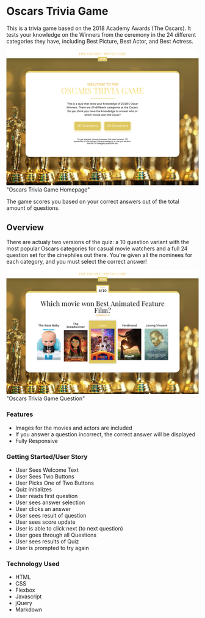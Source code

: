 # Oscars Trivia Game
This is a trivia game based on the 2018 Academy Awards (The Oscars). It tests your knowledge on the Winners from the ceremony in the 24 different categories they have, including Best Picture, Best Actor, and Best Actress. 

![oscars-trivia-homepage](https://github.com/sathyaram/oscarstriviagame/blob/gh-pages/oscarstriviagame_screenshot.png?raw=true) "Oscars Trivia Game Homepage" 

The game scores you based on your correct answers out of the total amount of questions. 

## Overview
There are actualy two versions of the quiz: a 10 question variant with the most popular Oscars categories for casual movie watchers and a full 24 question set for the cinephiles out there. You're given all the nominees for each category, and you must select the correct answer!

![oscars-trivia-question](https://github.com/sathyaram/oscarstriviagame/blob/gh-pages/oscarstriviagame_question.png?raw=true) "Oscars Trivia Game Question" 

### Features
* Images for the movies and actors are included
* If you answer a question incorrect, the correct answer will be displayed
* Fully Responsive

### Getting Started/User Story
*  User Sees Welcome Text
*  User Sees Two Buttons
*  User Picks One of Two Buttons
*  Quiz Initializes
*  User reads first question
*  User sees answer selection
*  User clicks an answer
*  User sees result of question
*  User sees score update
*  User is able to click next (to next question)
*  User goes through all Questions
*  User sees results of Quiz
*  User is prompted to try again

### Technology Used
* HTML
* CSS
* Flexbox
* Javascript
* jQuery
* Markdown